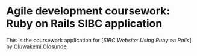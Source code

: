 # Agile development coursework: Ruby on Rails SIBC application

This is the coursework application for
[*SIBC Website: Using Ruby on Rails*]
by [Oluwakemi Olosunde](http://blooming-water-1329.heroku.com/).
